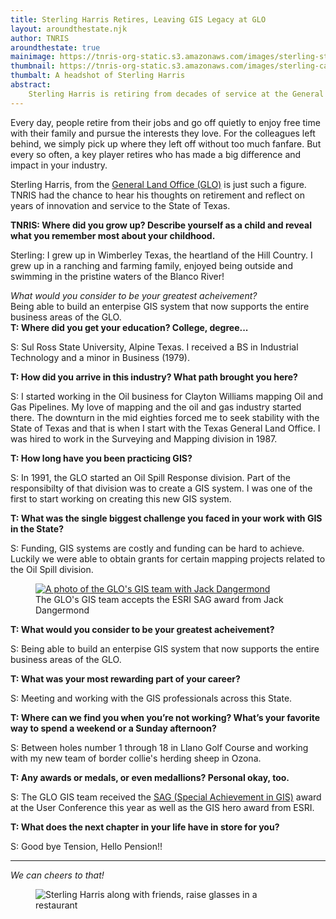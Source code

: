 ```yaml
---
title: Sterling Harris Retires, Leaving GIS Legacy at GLO
layout: aroundthestate.njk
author: TNRIS
aroundthestate: true
mainimage: https://tnris-org-static.s3.amazonaws.com/images/sterling-statue.jpg
thumbnail: https://tnris-org-static.s3.amazonaws.com/images/sterling-capitol-th.jpg
thumbalt: A headshot of Sterling Harris
abstract:
    Sterling Harris is retiring from decades of service at the General Land Office, where he pioneered GIS use for state agencies.
---
```

<p class="lead">Every day, people retire from their jobs and go off quietly to enjoy free time with their family and pursue the interests they love. For the colleagues left behind, we simply pick up where they left off without too much fanfare. But every so often, a key player retires who has made a big difference and impact in your industry.</p>


Sterling Harris, from the [General Land Office (GLO)](http://www.glo.texas.gov/) is just such a figure. TNRIS had the chance to hear his thoughts on retirement and reflect on years of innovation and service to the State of Texas.

**TNRIS: Where did you grow up? Describe yourself as a child and reveal what you remember most about your childhood.**

Sterling: I grew up in Wimberley Texas, the heartland of the Hill Country.  I grew up in a ranching and farming family, enjoyed being outside and swimming in the pristine waters of the Blanco River!

<p><div class="pull-quote right" title="A pulled quote, out of order with text flow"><em>What would you consider to be your greatest acheivement?</em><br>Being able to build an enterpise GIS system that now supports the entire business areas of the GLO.</div><strong>T: Where did you get your education? College, degree...</strong></p>

S: Sul Ross State University, Alpine Texas. I received a BS in Industrial Technology and a minor in Business (1979).

**T: How did you arrive in this industry? What path brought you here?**

S: I started working in the Oil business for Clayton Williams mapping Oil and Gas Pipelines. My love of mapping and the oil and gas industry started there.  The downturn in the mid eighties forced me to seek stability with the State of Texas and that is when I start with the Texas General Land Office. I was hired to work in the Surveying and Mapping division in 1987.  

**T: How long have you been practicing GIS?**

S: In 1991, the GLO started an Oil Spill Response division. Part of the responsibilty of that division was to create a GIS system. I was one of the first to start working on creating this new GIS system.

**T: What was the single biggest challenge you faced in your work with GIS in the State?**

S: Funding, GIS systems are costly and funding can be hard to achieve.  Luckily we were able to obtain grants for certain mapping projects related to the Oil Spill division.

<p><figure class="pull-left" ><a href="http://events.esri.com/conference/sagList/?fa=Detail&SID=2019"><img class="img-responsive" src="https://tnris-org-static.s3.amazonaws.com/images/glo-sag.jpg" alt="A photo of the GLO's GIS team with Jack Dangermond"><figcaption style="max-width: 400px;"></a>The GLO's GIS team accepts the ESRI SAG award from Jack Dangermond</figcaption></figure><strong>T: What would you consider to be your greatest acheivement?</strong></p>

S: Being able to build an enterpise GIS system that now supports the entire business areas of the GLO.

**T: What was your most rewarding part of your career?**  

S: Meeting and working with the GIS professionals across this State.  

**T: Where can we find you when you’re not working? What’s your favorite way to spend a weekend or a Sunday afternoon?**

S: Between holes number 1 through 18 in Llano Golf Course and working with my new team of border collie's herding sheep in Ozona.

**T: Any awards or medals, or even medallions? Personal okay, too.**

S: The GLO GIS team received the [SAG (Special Achievement in GIS)](http://events.esri.com/conference/sagList/?fa=Detail&SID=2019) award at the User Conference this year as well as the GIS hero award from ESRI.

**T: What does the next chapter in your life have in store for you?**

S: Good bye Tension, Hello Pension!!

* * *

*We can cheers to that!*

<figure>
<img class="img-responsive" alt="Sterling Harris along with friends, raise glasses in a restaurant" src="https://tnris-org-static.s3.amazonaws.com/images/sterling-3.jpg">
</figure>
